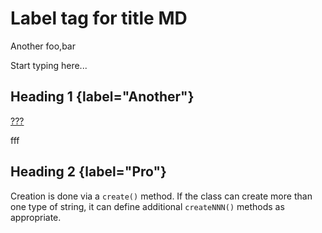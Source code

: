 # Label tag for title MD

<title>Title with label via tag</title>
<label>Another</label>
<annotations>foo,bar</annotations>

Start typing here...

## Heading 1 {label="Another"}

[???](Empty-MD-Topic.md)

fff

## Heading 2 {label="Pro"}

Creation is done via a <code>create()</code> method. If the class can create more than one type of string,
it can define additional <code>create<emphasis>NNN</emphasis>()</code> methods as appropriate.